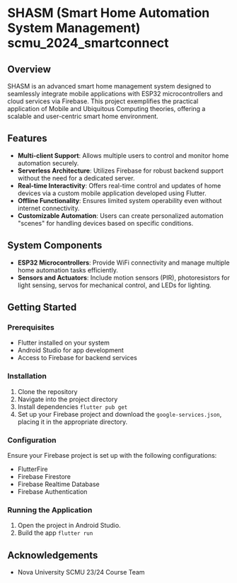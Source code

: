 #  SHASM (Smart Home Automation System Management) scmu_2024_smartconnect

## Overview
SHASM is an advanced smart home management system designed to seamlessly integrate mobile applications with ESP32 microcontrollers and cloud services via Firebase. This project exemplifies the practical application of Mobile and Ubiquitous Computing theories, offering a scalable and user-centric smart home environment.

## Features
- **Multi-client Support**: Allows multiple users to control and monitor home automation securely.
- **Serverless Architecture**: Utilizes Firebase for robust backend support without the need for a dedicated server.
- **Real-time Interactivity**: Offers real-time control and updates of home devices via a custom mobile application developed using Flutter.
- **Offline Functionality**: Ensures limited system operability even without internet connectivity.
- **Customizable Automation**: Users can create personalized automation "scenes" for handling devices based on specific conditions.

## System Components
- **ESP32 Microcontrollers**: Provide WiFi connectivity and manage multiple home automation tasks efficiently.
- **Sensors and Actuators**: Include motion sensors (PIR), photoresistors for light sensing, servos for mechanical control, and LEDs for lighting.

## Getting Started

### Prerequisites
- Flutter installed on your system
- Android Studio for app development
- Access to Firebase for backend services

### Installation
1. Clone the repository
2. Navigate into the project directory
3. Install dependencies
   `flutter pub get`
4. Set up your Firebase project and download the `google-services.json`, placing it in the appropriate directory.
   
### Configuration
Ensure your Firebase project is set up with the following configurations:
- FlutterFire
- Firebase Firestore
- Firebase Realtime Database
- Firebase Authentication

### Running the Application
1. Open the project in Android Studio.
2. Build the app
   `flutter run`

## Acknowledgements
- Nova University SCMU 23/24 Course Team
